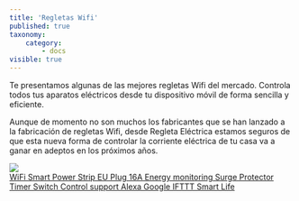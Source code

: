 ```yaml
---
title: 'Regletas Wifi'
published: true
taxonomy:
    category:
        - docs
visible: true
---
```


Te presentamos algunas de las mejores regletas Wifi del mercado. Controla todos tus aparatos eléctricos desde tu dispositivo móvil de forma sencilla y eficiente.

Aunque de momento no son muchos los fabricantes que se han lanzado a la fabricación de regletas Wifi, desde Regleta Eléctrica estamos seguros de que esta nueva forma de controlar la corriente eléctrica de tu casa va a ganar en adeptos en los próximos años.

<a href="http://s.click.aliexpress.com/e/DydqHTa" target="_parent"><img src="//ae01.alicdn.com/kf/HTB1RYBHdTZmx1VjSZFGq6yx2XXaD/-font-b-WiFi-b-font-font-b-Smart-b-font-font-b-Power-b-font.jpg_220x220.jpg"/><span style="display:block;">WiFi Smart Power Strip EU Plug 16A Energy monitoring Surge Protector Timer Switch Control support Alexa Google IFTTT Smart Life</span></a>
